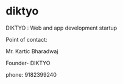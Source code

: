 # diktyo
DIKTYO : Web and app development startup

Point of contact:

Mr. Kartic Bharadwaj

Founder- DIKTYO

phone: 9182399240

